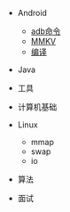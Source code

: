 
* Android

    * [adb命令](./docs/adb操作.md)
    * [MMKV](./docs/MMKV.md)
    * [编译](./docs/编译.md)

* Java

* 工具

* 计算机基础

* Linux

    * mmap
    * swap
    * io

* 算法

* 面试
